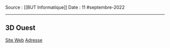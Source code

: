 Source : [[BUT Informatique]]
Date : 11 #septembre-2022
***
## 3D Ouest
[Site Web](https://3douest.com)
[Adresse](https://www.google.com/maps/place/3D+Ouest+-+Siège/@48.7562036,-3.4616311,19.33z/data=!4m13!1m7!3m6!1s0x48122c0fb6823067:0x7f6d36621daf50f6!2s5+Rue+Louis+de+Broglie,+22300+Lannion!3b1!8m2!3d48.7562214!4d-3.4613241!3m4!1s0x48122c11f886f675:0xab58954ec8445f73!8m2!3d48.756457!4d-3.460328)